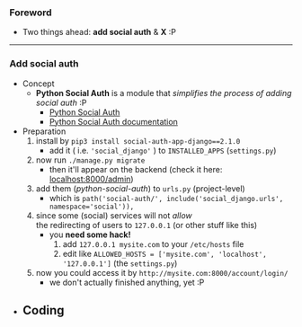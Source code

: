 
### Foreword
- Two things ahead: **add social auth** & **X** :P

-----

### Add social auth 
- Concept 
    - **Python Social Auth** is a module that *simplifies the process of adding social auth* :P
        - [Python Social Auth](https://github.com/python-social-auth)
        - [Python Social Auth documentation](https://python-social-auth.readthedocs.io/en/latest/intro.html)
- Preparation
    1. install by ```pip3 install social-auth-app-django==2.1.0```
        - add it ( i.e. ```'social_django'``` ) to ```INSTALLED_APPS``` (```settings.py```)
    2. now run ```./manage.py migrate```
        - then it'll appear on the backend (check it here: [localhost:8000/admin](http://localhost:8000/admin/))
    3. add them (*python-social-auth*) to ```urls.py```  (project-level)
        - which is ```path('social-auth/', include('social_django.urls', namespace='social')),```
    4. since some (social) services will not *allow* <br>the redirecting of users to ```127.0.0.1``` (or other stuff like this)
        - you **need some hack!** 
            1. add ```127.0.0.1 mysite.com``` to your ```/etc/hosts``` file 
            2. edit like ```ALLOWED_HOSTS = ['mysite.com', 'localhost', '127.0.0.1']``` (the ```settings.py```)
    5. now you could access it  by ```http://mysite.com:8000/account/login/```
        - we don't actually finished anything, yet :P
- Coding 
    - 
